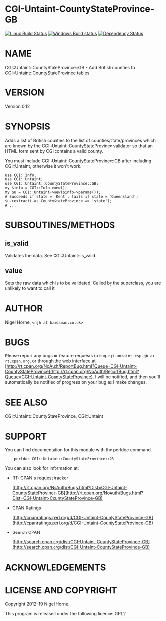 CGI-Untaint-CountyStateProvince-GB
==================================

[![Linux Build Status](https://travis-ci.org/nigelhorne/CGI-Untaint-CountyStateProvince-GB.svg?branch=master)](https://travis-ci.org/nigelhorne/CGI-Untaint-CountyStateProvince-GB)
[![Windows Build status](https://ci.appveyor.com/api/projects/status/xbcdo4fx8onmoohf/branch/master?svg=true)](https://ci.appveyor.com/project/nigelhorne/cgi-untaint-countystateprovince-gb/branch/master)
[![Dependency Status](https://dependencyci.com/github/nigelhorne/CGI-Untaint-CountyStateProvince-GB/badge)](https://dependencyci.com/github/nigelhorne/CGI-Untaint-CountyStateProvince-GB)

# NAME

CGI::Untaint::CountyStateProvince::GB - Add British counties to CGI::Untaint::CountyStateProvince tables

# VERSION

Version 0.12

# SYNOPSIS

Adds a list of British counties to the list of counties/state/provinces
which are known by the CGI::Untaint::CountyStateProvince validator so that
an HTML form sent by CGI contains a valid county.

You must include CGI::Untaint::CountyStateProvince::GB after including
CGI::Untaint, otherwise it won't work.

    use CGI::Info;
    use CGI::Untaint;
    use CGI::Untaint::CountyStateProvince::GB;
    my $info = CGI::Info->new();
    my $u = CGI::Untaint->new($info->params());
    # Succeeds if state = 'Kent', fails if state = 'Queensland';
    $u->extract(-as_CountyStateProvince => 'state');
    # ...

# SUBSOUTINES/METHODS

## is\_valid

Validates the data. See CGI::Untaint::is\_valid.

## value

Sets the raw data which is to be validated.  Called by the superclass, you
are unlikely to want to call it.

# AUTHOR

Nigel Horne, `<njh at bandsman.co.uk>`

# BUGS

Please report any bugs or feature requests to `bug-cgi-untaint-csp-gb at rt.cpan.org`, or through
the web interface at [http://rt.cpan.org/NoAuth/ReportBug.html?Queue=CGI-Untaint-CountyStateProvince](http://rt.cpan.org/NoAuth/ReportBug.html?Queue=CGI-Untaint-CountyStateProvince).  I will be notified, and then you'll
automatically be notified of progress on your bug as I make changes.

# SEE ALSO

CGI::Untaint::CountyStateProvince, CGI::Untaint

# SUPPORT

You can find documentation for this module with the perldoc command.

        perldoc CGI::Untaint::CountyStateProvince::GB

You can also look for information at:

- RT: CPAN's request tracker

    [http://rt.cpan.org/NoAuth/Bugs.html?Dist=CGI-Untaint-CountyStateProvince-GB](http://rt.cpan.org/NoAuth/Bugs.html?Dist=CGI-Untaint-CountyStateProvince-GB)

- CPAN Ratings

    [http://cpanratings.perl.org/d/CGI-Untaint-CountyStateProvince-GB](http://cpanratings.perl.org/d/CGI-Untaint-CountyStateProvince-GB)

- Search CPAN

    [http://search.cpan.org/dist/CGI-Untaint-CountyStateProvince-GB](http://search.cpan.org/dist/CGI-Untaint-CountyStateProvince-GB)

# ACKNOWLEDGEMENTS

# LICENSE AND COPYRIGHT

Copyright 2012-19 Nigel Horne.

This program is released under the following licence: GPL2
